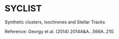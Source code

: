 # SYCLIST
Synthetic clusters, Isochrones and Stellar Tracks

Reference: Georgy et al. (2014) 2014A&A...566A..21G
